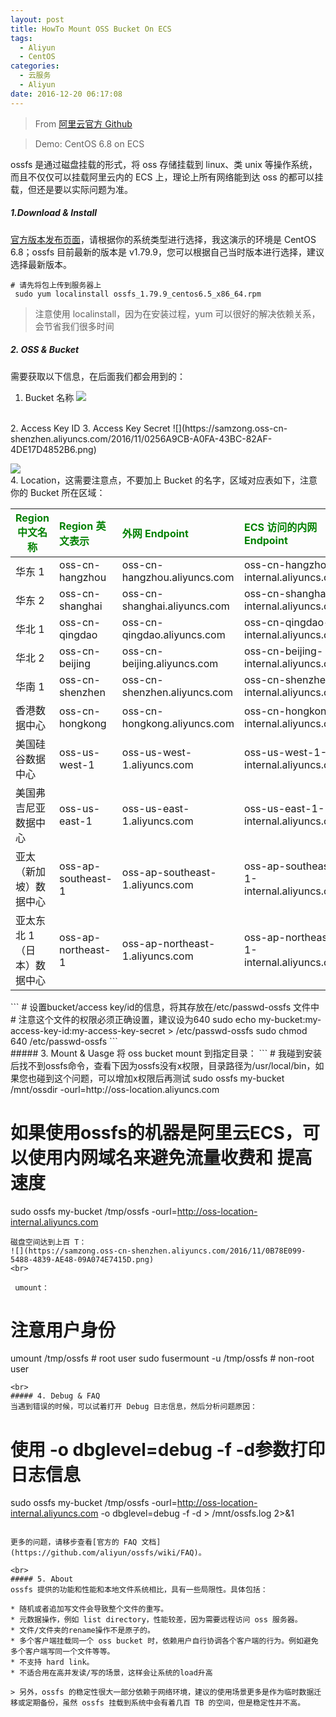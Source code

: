 ```yaml
---
layout: post
title: HowTo Mount OSS Bucket On ECS
tags: 
  - Aliyun
  - CentOS
categories:
  - 云服务 
  - Aliyun
date: 2016-12-20 06:17:08
---
```


> From [阿里云官方 Github](https://github.com/aliyun/ossfs)

> Demo: CentOS 6.8 on ECS

ossfs 是通过磁盘挂载的形式，将 oss 存储挂载到 linux、类 unix 等操作系统，而且不仅仅可以挂载阿里云内的 ECS 上，理论上所有网络能到达 oss 的都可以挂载，但还是要以实际问题为准。

##### 1.Download & Install

[官方版本发布页面](https://github.com/aliyun/ossfs/releases)，请根据你的系统类型进行选择，我这演示的环境是 CentOS 6.8；ossfs 目前最新的版本是 v1.79.9，您可以根据自己当时版本进行选择，建议选择最新版本。

```
# 请先将包上传到服务器上
 sudo yum localinstall ossfs_1.79.9_centos6.5_x86_64.rpm
```

>注意使用 localinstall，因为在安装过程，yum 可以很好的解决依赖关系，会节省我们很多时间

##### 2. OSS & Bucket

 需要获取以下信息，在后面我们都会用到的：<br>

1. Bucket 名称
  ![](https://samzong.oss-cn-shenzhen.aliyuncs.com/2016/11/QQ20161111-0.jpg)
  <br>
2. Access Key ID
3. Access Key Secret
  ![](https://samzong.oss-cn-shenzhen.aliyuncs.com/2016/11/0256A9CB-A0FA-43BC-82AF-4DE17D4852B6.png)

![](https://samzong.oss-cn-shenzhen.aliyuncs.com/2016/11/QQ20161111-2.jpg)
<br>
4. Location，这需要注意点，不要加上 Bucket 的名字，区域对应表如下，注意你的 Bucket 所在区域：
<div><table><thead><tr><th style="color:green">Region 中文名称</th><th style="text-align:left;color: green;">Region 英文表示</th><th style="text-align:left;color: green;">外网 Endpoint</th><th style="text-align:left;color: green;">ECS 访问的内网 Endpoint</th></tr></thead><tbody><tr><td>华东 1</td><td style="text-align:left">oss-cn-hangzhou</td><td style="text-align:left">oss-cn-hangzhou.aliyuncs.com</td><td style="text-align:left">oss-cn-hangzhou-internal.aliyuncs.com</td></tr><tr><td>华东 2</td><td style="text-align:left">oss-cn-shanghai</td><td style="text-align:left">oss-cn-shanghai.aliyuncs.com</td><td style="text-align:left">oss-cn-shanghai-internal.aliyuncs.com</td></tr><tr><td>华北 1</td><td style="text-align:left">oss-cn-qingdao</td><td style="text-align:left">oss-cn-qingdao.aliyuncs.com</td><td style="text-align:left">oss-cn-qingdao-internal.aliyuncs.com</td></tr><tr><td>华北 2</td><td style="text-align:left">oss-cn-beijing</td><td style="text-align:left">oss-cn-beijing.aliyuncs.com</td><td style="text-align:left">oss-cn-beijing-internal.aliyuncs.com</td></tr><tr><td>华南 1</td><td style="text-align:left">oss-cn-shenzhen</td><td style="text-align:left">oss-cn-shenzhen.aliyuncs.com</td><td style="text-align:left">oss-cn-shenzhen-internal.aliyuncs.com</td></tr><tr><td>香港数据中心</td><td style="text-align:left">oss-cn-hongkong</td><td style="text-align:left">oss-cn-hongkong.aliyuncs.com</td><td style="text-align:left">oss-cn-hongkong-internal.aliyuncs.com</td></tr><tr><td>美国硅谷数据中心</td><td style="text-align:left">oss-us-west-1</td><td style="text-align:left">oss-us-west-1.aliyuncs.com</td><td style="text-align:left">oss-us-west-1-internal.aliyuncs.com</td></tr><tr><td>美国弗吉尼亚数据中心</td><td style="text-align:left">oss-us-east-1</td><td style="text-align:left">oss-us-east-1.aliyuncs.com</td><td style="text-align:left">oss-us-east-1-internal.aliyuncs.com</td></tr><tr><td>亚太（新加坡）数据中心</td><td style="text-align:left">oss-ap-southeast-1</td><td style="text-align:left">oss-ap-southeast-1.aliyuncs.com</td><td style="text-align:left">oss-ap-southeast-1-internal.aliyuncs.com</td></tr><tr><td>亚太东北 1（日本）数据中心</td><td style="text-align:left">oss-ap-northeast-1</td><td style="text-align:left">oss-ap-northeast-1.aliyuncs.com</td><td style="text-align:left">oss-ap-northeast-1-internal.aliyuncs.com</td></tr></tbody></table></div>
```
# 设置bucket/access key/id的信息，将其存放在/etc/passwd-ossfs 文件中
# 注意这个文件的权限必须正确设置，建议设为640
sudo echo my-bucket:my-access-key-id:my-access-key-secret > /etc/passwd-ossfs
sudo chmod 640 /etc/passwd-ossfs
```
<br>
##### 3. Mount & Uasge
将 oss bucket mount 到指定目录：
```
# 我碰到安装后找不到ossfs命令，查看下因为ossfs没有x权限，目录路径为/usr/local/bin，如果您也碰到这个问题，可以增加x权限后再测试
sudo ossfs my-bucket /mnt/ossdir -ourl=http://oss-location.aliyuncs.com

# 如果使用ossfs的机器是阿里云ECS，可以使用内网域名来避免流量收费和 提高速度

sudo ossfs my-bucket /tmp/ossfs -ourl=<http://oss-location-internal.aliyuncs.com>

```
磁盘空间达到上百 T：
![](https://samzong.oss-cn-shenzhen.aliyuncs.com/2016/11/0B78E099-5488-4839-AE48-09A074E7415D.png)
<br>

 umount：
```

# 注意用户身份

umount /tmp/ossfs # root user
sudo fusermount -u /tmp/ossfs # non-root user

```
<br>
##### 4. Debug & FAQ
当遇到错误的时候，可以试着打开 Debug 日志信息，然后分析问题原因：
```

# 使用 -o dbglevel=debug -f -d参数打印日志信息

sudo ossfs my-bucket /tmp/ossfs -ourl=<http://oss-location-internal.aliyuncs.com> -o dbglevel=debug -f -d > /mnt/ossfs.log 2>&1

```

更多的问题，请移步查看[官方的 FAQ 文档](https://github.com/aliyun/ossfs/wiki/FAQ)。

<br>
##### 5. About
ossfs 提供的功能和性能和本地文件系统相比，具有一些局限性。具体包括：

* 随机或者追加写文件会导致整个文件的重写。
* 元数据操作，例如 list directory，性能较差，因为需要远程访问 oss 服务器。
* 文件/文件夹的rename操作不是原子的。
* 多个客户端挂载同一个 oss bucket 时，依赖用户自行协调各个客户端的行为。例如避免多个客户端写同一个文件等等。
* 不支持 hard link。
* 不适合用在高并发读/写的场景，这样会让系统的load升高

> 另外，ossfs 的稳定性很大一部分依赖于网络环境，建议的使用场景更多是作为临时数据迁移或定期备份，虽然 ossfs 挂载到系统中会有着几百 TB 的空间，但是稳定性并不高。

